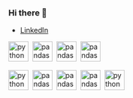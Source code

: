 ### Hi there 👋
- [LinkedIn](ссылка_на_ваш_профиль_LinkedIn)

<img src="https://cdn.jsdelivr.net/gh/devicons/devicon/icons/python/python-original-wordmark.svg" title = "python" width = "40" height = "40"/>&nbsp;
<img src="https://cdn.jsdelivr.net/gh/devicons/devicon/icons/numpy/numpy-original-wordmark.svg" title = "pandas" width = "40" height = "40"/>&nbsp;
<img src="https://cdn.jsdelivr.net/gh/devicons/devicon/icons/pandas/pandas-original-wordmark.svg" title = "pandas" width = "40" height = "40"/>&nbsp;
<img src="https://cdn.jsdelivr.net/gh/devicons/devicon/icons/tensorflow/tensorflow-original-wordmark.svg" title = "pandas" width = "40" height = "40"/>&nbsp;

<img src="https://cdn.jsdelivr.net/gh/devicons/devicon/icons/mysql/mysql-original-wordmark.svg" title = "python" width = "40" height = "40"/>&nbsp;
<img src="https://cdn.jsdelivr.net/gh/devicons/devicon/icons/jupyter/jupyter-original.svg" title = "pandas" width = "40" height = "40"/>&nbsp;
<img src="https://cdn.jsdelivr.net/gh/devicons/devicon/icons/matlab/matlab-original.svg" title = "pandas" width = "40" height = "40"/>&nbsp;
<img src="https://cdn.jsdelivr.net/gh/devicons/devicon/icons/cplusplus/cplusplus-plain.svg" title = "pandas" width = "40" height = "40"/>&nbsp;
<img src="https://cdn.jsdelivr.net/gh/devicons/devicon/icons/c/c-original.svg" title = "python" width = "40" height = "40"/>&nbsp;
<!--
**cdm4Ki90L1t/cdm4Ki90L1t** is a ✨ _special_ ✨ repository because its `README.md` (this file) appears on your GitHub profile.

Here are some ideas to get you started:

- 🔭 I’m currently working on ...
- 🌱 I’m currently learning ...
- 👯 I’m looking to collaborate on ...
- 🤔 I’m looking for help with ...
- 💬 Ask me about ...
- 📫 How to reach me: ...
- 😄 Pronouns: ...
- ⚡ Fun fact: ...
          
-->
  
          

